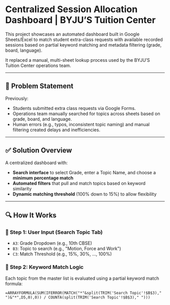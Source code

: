 # Centralized Session Allocation Dashboard | BYJU’S Tuition Center

This project showcases an automated dashboard built in Google Sheets/Excel to match student extra-class requests with available recorded sessions based on partial keyword matching and metadata filtering (grade, board, language). 

It replaced a manual, multi-sheet lookup process used by the BYJU’S Tuition Center operations team.

---

## 🧠 Problem Statement

Previously:
- Students submitted extra class requests via Google Forms.
- Operations team manually searched for topics across sheets based on grade, board, and language.
- Human errors (e.g., typos, inconsistent topic naming) and manual filtering created delays and inefficiencies.

---

## ✅ Solution Overview

A centralized dashboard with:
- **Search interface** to select Grade, enter a Topic Name, and choose a **minimum percentage match**
- **Automated filters** that pull and match topics based on keyword similarity
- **Dynamic matching threshold** (100% down to 15%) to allow flexibility

---

## 🔍 How It Works

### 🔸 Step 1: User Input (Search Topic Tab)
- `A3`: Grade Dropdown (e.g., 10th CBSE)
- `B3`: Topic to search (e.g., "Motion, Force and Work")
- `C3`: Match Threshold (e.g., 15%, 30%, ..., 100%)

### 🔸 Step 2: Keyword Match Logic
Each topic from the master list is evaluated using a partial keyword match formula:

```excel
=ARRAYFORMULA(SUM(IFERROR(MATCH("*"&split(TRIM('Search Topic'!$B$3)," ")&"*",D5,0),0)) / COUNTA(split(TRIM('Search Topic'!$B$3)," ")))
